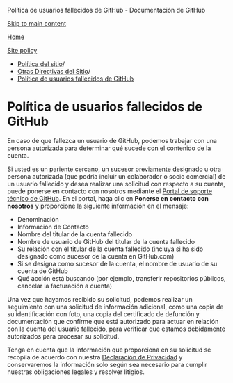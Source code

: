 Política de usuarios fallecidos de GitHub - Documentación de GitHub

[Skip to main content](#main-content)

[Home](/es)

[Site policy](/es/site-policy)

* [Política del sitio](/es/site-policy)/
* [Otras Directivas del Sitio](/es/site-policy/other-site-policies)/
* [Política de usuarios fallecidos de GitHub](/es/site-policy/other-site-policies/github-deceased-user-policy)

Política de usuarios fallecidos de GitHub
==========

En caso de que fallezca un usuario de GitHub, podemos trabajar con una persona autorizada para determinar qué sucede con el contenido de la cuenta.

Si usted es un pariente cercano, un [sucesor previamente designado](/es/account-and-profile/setting-up-and-managing-your-personal-account-on-github/managing-access-to-your-personal-repositories/maintaining-ownership-continuity-of-your-personal-accounts-repositories) u otra persona autorizada (que podría incluir un colaborador o socio comercial) de un usuario fallecido y desea realizar una solicitud con respecto a su cuenta, puede ponerse en contacto con nosotros mediante el [Portal de soporte técnico de GitHub](https://support.github.com/). En el portal, haga clic en **Ponerse en contacto con nosotros** y proporcione la siguiente información en el mensaje:

* Denominación
* Información de Contacto
* Nombre del titular de la cuenta fallecido
* Nombre de usuario de GitHub del titular de la cuenta fallecido
* Su relación con el titular de la cuenta fallecido (incluya si ha sido designado como sucesor de la cuenta en GitHub.com)
* Si se designa como sucesor de la cuenta, el nombre de usuario de su cuenta de GitHub
* Qué acción está buscando (por ejemplo, transferir repositorios públicos, cancelar la facturación a cuenta)

Una vez que hayamos recibido su solicitud, podemos realizar un seguimiento con una solicitud de información adicional, como una copia de su identificación con foto, una copia del certificado de defunción y documentación que confirme que está autorizado para actuar en relación con la cuenta del usuario fallecido, para verificar que estamos debidamente autorizados para procesar su solicitud.

Tenga en cuenta que la información que proporciona en su solicitud se recopila de acuerdo con nuestra [Declaración de Privacidad](/es/site-policy/privacy-policies/github-privacy-statement) y conservaremos la información solo según sea necesario para cumplir nuestras obligaciones legales y resolver litigios.
